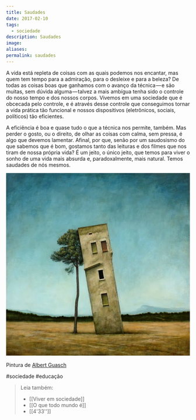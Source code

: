 ```yaml
---
title: Saudades
date: 2017-02-10
tags:
  - sociedade
description: Saudades
image: 
aliases:
permalink: saudades
---
```

A vida está repleta de coisas com as quais podemos nos encantar, mas quem tem tempo para a admiração, para o desleixe e para a beleza? De todas as coisas boas que ganhamos com o avanço da técnica — e são muitas, sem dúvida alguma — talvez a mais ambígua tenha sido o controle do nosso tempo e dos nossos corpos. Vivemos em uma sociedade que é obcecada pelo controle, e é através desse controle que conseguimos tornar a vida prática tão funcional e nossos dispositivos (eletrônicos, sociais, políticos) tão eficientes.

A eficiência é boa e quase tudo o que a técnica nos permite, também. Mas perder o gosto, ou o direito, de olhar as coisas com calma, sem pressa, é algo que devemos lamentar. Afinal, por que, senão por um saudosismo do que sabemos que é bom, gostamos tanto das leituras e dos filmes que nos tiram de nossa própria vida? É um jeito, o único jeito, que temos para viver o sonho de uma vida mais absurda e, paradoxalmente, mais natural. Temos saudades de nós mesmos.

<img src="/assets/img/saudades-medium.jpeg">

Pintura de [Albert Guasch](http://www.faithistorment.com/2014/02/paintings-by-albert-guasch.html)


#sociedade #educação

> Leia também:
> - [[Viver em sociedade]]
> - [[O que todo mundo é]]
> - [[4'33'']]